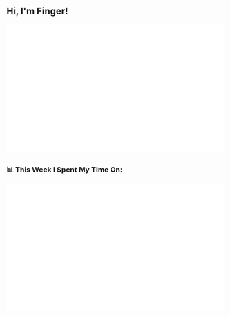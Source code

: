 <h2> Hi, I'm Finger!</h2>

<img align="right" src="https://raw.githubusercontent.com/spianmo/github-stats/master/generated/overview.svg#gh-light-mode-only">

<!-- <img align="right" height="160em" src="https://github-readme-stats-eight-theta.vercel.app/api/top-langs/?username=spianmo&layout=compact&langs_count=8&theme=algolia"/>	 -->
	
```go
package main

type Me struct {
	Name   string
	Job    string
	Code   string
	Skills string
}

func main() {
	me := &Me{
		Name:   "Finger",
		Job:    "Client-side Engineer",
		Code:   "Java, Kotlin, C#, Rust and C++ and Others",
		Skills: "Android, Security, Cross-platform client, NLP, CV, ASR ^o^",
	}
	_ = me
}
```


<h3>📊 This Week I Spent My Time On:</h3>
<img align='right' src="https://raw.githubusercontent.com/spianmo/github-stats/master/generated/languages.svg#gh-light-mode-only">

<!--START_SECTION:waka-->

```txt
Kotlin                 18 hrs 44 mins  █████████████████░░░░░░░░   67.34 %
XML                    5 hrs 4 mins    ████▓░░░░░░░░░░░░░░░░░░░░   18.24 %
Java                   2 hrs 50 mins   ██▓░░░░░░░░░░░░░░░░░░░░░░   10.21 %
TOML                   59 mins         █░░░░░░░░░░░░░░░░░░░░░░░░   03.55 %
textmate               3 mins          ░░░░░░░░░░░░░░░░░░░░░░░░░   00.23 %
```

<!--END_SECTION:waka-->
